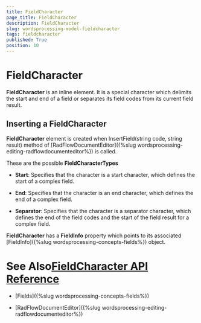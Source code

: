 ```yaml
---
title: FieldCharacter
page_title: FieldCharacter
description: FieldCharacter
slug: wordsprocessing-model-fieldcharacter
tags: fieldcharacter
published: True
position: 10
---
```


# FieldCharacter



__FieldCharacter__ is an inline element. It is a special character which delimits the start and end of a field or separates
        its field codes from its current field result.
      

## Inserting a FieldCharacter

__FieldCharacter__ element is created when InsertField(string code, string result) method of
          [RadFlowDocumentEditor]({%slug wordsprocessing-editing-radflowdocumenteditor%}) is called.
        

These are the possible __FieldCharacterTypes__

* __Start__: Specifies that the character is a start character, which defines the start of a complex field.
            

* __End__: Specifies that the character is an end character, which defines the end of a complex field.
            

* __Separator__: Specifies that the character is a separator character, which defines the end of the field codes
              and the start of the field result for a complex field.
            

__FieldCharacter__ has a __FieldInfo__ property which points to its associated
          [FieldInfo]({%slug wordsprocessing-concepts-fields%}) object.
        

# See Also[FieldCharacter API Reference](http://www.telerik.com/help/winforms/allmembers_t_telerik_windows_documents_flow_model_fields_fieldcharacter.html)

 * [Fields]({%slug wordsprocessing-concepts-fields%})

 * [RadFlowDocumentEditor]({%slug wordsprocessing-editing-radflowdocumenteditor%})
